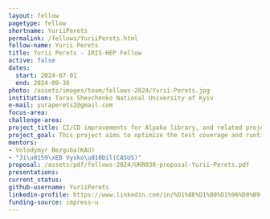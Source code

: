 ```yaml
---
layout: fellow
pagetype: fellow
shortname: YuriiPerets
permalink: /fellows/YuriiPerets.html
fellow-name: Yurii Perets
title: Yurii Perets - IRIS-HEP Fellow
active: false
dates:
  start: 2024-07-01
  end: 2024-09-30
photo: /assets/images/team/fellows-2024/Yurii-Perets.jpg
institution: Taras Shevchenko National University of Kyiv
e-mail: yuraperets2@gmail.com
focus-area:
challenge-area:
project_title: CI/CD improvements for Alpaka library, and related projects
project_goal: This project aims to optimize the test coverage and runtime of alpaka
mentors:
- Volodymyr Bezguba(KAU)
- "Ji\u0159\xED Vysko\u010Dil(CASUS)"
proposal: /assets/pdf/fellows-2024/UKR030-proposal-Yurii-Perets.pdf
presentations:
current_status:
github-username: YuriiPerets
linkedin-profile: https://www.linkedin.com/in/%D1%8E%D1%80%D1%96%D0%B9-%D0%BF%D0%B5%D1%80%D0%B5%D1%86-4977bb229/
funding-source: impress-u
---
```


